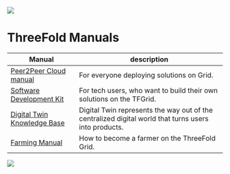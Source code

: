 ![](img/manual_from_laptop.jpg)

# ThreeFold Manuals 

| Manual  | description  |
|---|---|
| [Peer2Peer Cloud manual](cloud_home)  | For everyone deploying solutions on Grid.  |
| [Software Development Kit](sdk:sdk_home)  | For tech users, who want to build their own solutions on the TFGrid. |
| [Digital Twin Knowledge Base](digitalself:twin_home)   |  Digital Twin represents the way out of the centralized digital world that turns users into products. |
| [Farming Manual](become_a_farmer) | How to become a farmer on the ThreeFold Grid. |

![](img/different_users_tfgrid.jpg)